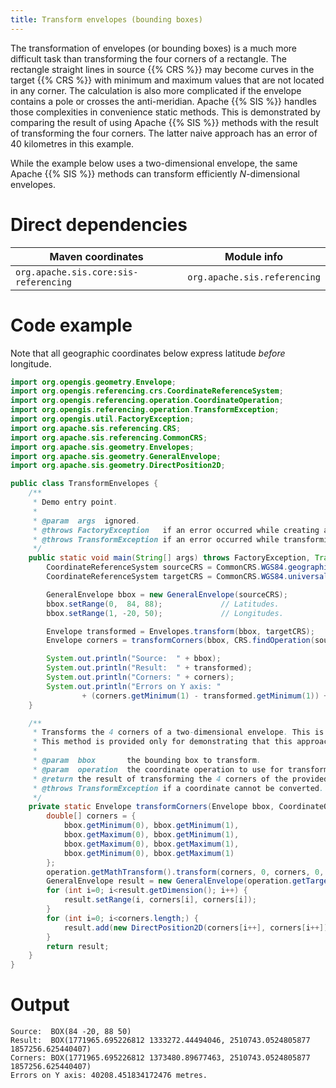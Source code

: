 ```yaml
---
title: Transform envelopes (bounding boxes)
---
```


The transformation of envelopes (or bounding boxes) is a much more difficult task
than transforming the four corners of a rectangle.
The rectangle straight lines in source {{% CRS %}} may become curves in the target {{% CRS %}}
with minimum and maximum values that are not located in any corner.
The calculation is also more complicated if the envelope contains a pole or crosses the anti-meridian.
Apache {{% SIS %}} handles those complexities in convenience static methods.
This is demonstrated by comparing the result of using Apache {{% SIS %}} methods
with the result of transforming the four corners.
The latter naive approach has an error of 40 kilometres in this example.

While the example below uses a two-dimensional envelope,
the same Apache {{% SIS %}} methods can transform efficiently _N_-dimensional envelopes.


# Direct dependencies

Maven coordinates                     | Module info
------------------------------------- | ----------------------------
`org.apache.sis.core:sis-referencing` | `org.apache.sis.referencing`


# Code example

Note that all geographic coordinates below express latitude *before* longitude.

```java
import org.opengis.geometry.Envelope;
import org.opengis.referencing.crs.CoordinateReferenceSystem;
import org.opengis.referencing.operation.CoordinateOperation;
import org.opengis.referencing.operation.TransformException;
import org.opengis.util.FactoryException;
import org.apache.sis.referencing.CRS;
import org.apache.sis.referencing.CommonCRS;
import org.apache.sis.geometry.Envelopes;
import org.apache.sis.geometry.GeneralEnvelope;
import org.apache.sis.geometry.DirectPosition2D;

public class TransformEnvelopes {
    /**
     * Demo entry point.
     *
     * @param  args  ignored.
     * @throws FactoryException   if an error occurred while creating a Coordinate Reference System (CRS).
     * @throws TransformException if an error occurred while transforming coordinates to the target CRS.
     */
    public static void main(String[] args) throws FactoryException, TransformException {
        CoordinateReferenceSystem sourceCRS = CommonCRS.WGS84.geographic();
        CoordinateReferenceSystem targetCRS = CommonCRS.WGS84.universal(90, 0);  // Polar stereographic.

        GeneralEnvelope bbox = new GeneralEnvelope(sourceCRS);
        bbox.setRange(0,  84, 88);             // Latitudes.
        bbox.setRange(1, -20, 50);             // Longitudes.

        Envelope transformed = Envelopes.transform(bbox, targetCRS);
        Envelope corners = transformCorners(bbox, CRS.findOperation(sourceCRS, targetCRS, null));

        System.out.println("Source:  " + bbox);
        System.out.println("Result:  " + transformed);
        System.out.println("Corners: " + corners);
        System.out.println("Errors on Y axis: "
                + (corners.getMinimum(1) - transformed.getMinimum(1)) + " metres.");
    }

    /**
     * Transforms the 4 corners of a two-dimensional envelope. This is not recommended.
     * This method is provided only for demonstrating that this approach is not sufficient.
     *
     * @param  bbox       the bounding box to transform.
     * @param  operation  the coordinate operation to use for transforming corners.
     * @return the result of transforming the 4 corners of the provided bounding box.
     * @throws TransformException if a coordinate cannot be converted.
     */
    private static Envelope transformCorners(Envelope bbox, CoordinateOperation operation) throws TransformException {
        double[] corners = {
            bbox.getMinimum(0), bbox.getMinimum(1),
            bbox.getMaximum(0), bbox.getMinimum(1),
            bbox.getMaximum(0), bbox.getMaximum(1),
            bbox.getMinimum(0), bbox.getMaximum(1)
        };
        operation.getMathTransform().transform(corners, 0, corners, 0, 4);
        GeneralEnvelope result = new GeneralEnvelope(operation.getTargetCRS());
        for (int i=0; i<result.getDimension(); i++) {
            result.setRange(i, corners[i], corners[i]);
        }
        for (int i=0; i<corners.length;) {
            result.add(new DirectPosition2D(corners[i++], corners[i++]));
        }
        return result;
    }
}
```


# Output

```
Source:  BOX(84 -20, 88 50)
Result:  BOX(1771965.695226812 1333272.44494046, 2510743.0524805877 1857256.625440407)
Corners: BOX(1771965.695226812 1373480.89677463, 2510743.0524805877 1857256.625440407)
Errors on Y axis: 40208.451834172476 metres.
```
